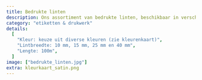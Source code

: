 ```yaml
---
title: Bedrukte linten
description: Ons assortiment van bedrukte linten, beschikbaar in verschillende kleuren.
category: "etiketten & drukwerk"
details:
  [
    "Kleur: keuze uit diverse kleuren (zie kleurenkaart)",
    "Lintbreedte: 10 mm, 15 mm, 25 mm en 40 mm",
    "Lengte: 100m",
  ]
image: ["bedrukte_linten.jpg"]
extra: kleurkaart_satin.png
---
```

